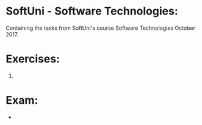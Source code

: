 # SoftUni - Software Technologies:
<p>Containing the tasks from SoftUni's course Software Technologies October 2017.</p>

<h1><strong>Exercises:</strong></h1>

<ol type="1">
	<li></li>
</ol>

<h1><strong>Exam:</strong></h1>

<ul>
	<li></li>
</ul>




